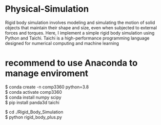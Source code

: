 # Physical-Simulation

Rigid body simulation involves modeling and simulating the motion of solid objects that maintain their shape and size, even when subjected to external forces and torques. Here, I implement a simple rigid body simulation using Python and Taichi. Taichi is a high-performance programming language designed for numerical computing and machine learning


# recommend to use Anaconda to manage enviroment       
$ conda create -n comp3360 python=3.8       
$ conda activate comp3360        
$ conda install numpy scipy      
$ pip install panda3d taichi       

$ cd ./Rigid_Body_Simulation        
$ python rigid_body_plus.py              
 
